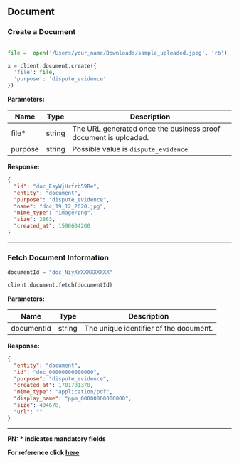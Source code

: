## Document

### Create a Document

```py

file =  open('/Users/your_name/Downloads/sample_uploaded.jpeg', 'rb')

x = client.document.create({
  'file': file,
  'purpose': 'dispute_evidence'
})
```

**Parameters:**

| Name    | Type   | Description                                                     |
| ------- | ------ | --------------------------------------------------------------- |
| file\*  | string | The URL generated once the business proof document is uploaded. |
| purpose | string | Possible value is `dispute_evidence`                            |

**Response:**

```json
{
  "id": "doc_EsyWjHrfzb59Re",
  "entity": "document",
  "purpose": "dispute_evidence",
  "name": "doc_19_12_2020.jpg",
  "mime_type": "image/png",
  "size": 2863,
  "created_at": 1590604200
}
```

---

### Fetch Document Information

```py
documentId = "doc_NiyXWXXXXXXXXX"

client.document.fetch(documentId)
```

**Parameters:**

| Name       | Type   | Description                            |
| ---------- | ------ | -------------------------------------- |
| documentId | string | The unique identifier of the document. |

**Response:**

```json
{
  "entity": "document",
  "id": "doc_00000000000000",
  "purpose": "dispute_evidence",
  "created_at": 1701701378,
  "mime_type": "application/pdf",
  "display_name": "ppm_00000000000000",
  "size": 404678,
  "url": ""
}
```

---

**PN: \* indicates mandatory fields**

**For reference click [here](https://razorpay.com/docs/api/documents)**

